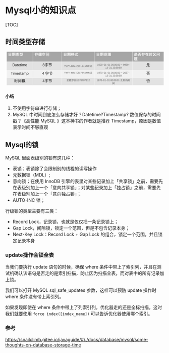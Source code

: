 # Mysql小的知识点



[TOC]

## 时间类型存储

![image-20230329142922905](assets/image-20230329142922905.png)

#### 小结

1. 不使用字符串进行存储；
2. MySQL 中时间到底怎么存储才好？Datetime?Timestamp? 数值保存的时间戳？《高性能 MySQL 》这本神书的作者就是推荐 Timestamp，原因是数值表示时间不够直观



## Mysql的锁

MySQL 里面表级别的锁有这几种：

- 表锁；表锁除了会限制别的线程的读写操作
- 元数据锁（MDL）;
- 意向锁；在使用 InnoDB 引擎的表里对某些记录加上「共享锁」之前，需要先在表级别加上一个「意向共享锁」；对某些纪录加上「独占锁」之前，需要先在表级别加上一个「意向独占锁」；
- AUTO-INC 锁；

行级锁的类型主要有三类：

- Record Lock，记录锁，也就是仅仅把一条记录锁上；
- Gap Lock，间隙锁，锁定一个范围，但是不包含记录本身；
- Next-Key Lock：Record Lock + Gap Lock 的组合，锁定一个范围，并且锁定记录本身

### update操作会锁全表

当我们要执行 update 语句的时候，确保 where 条件中带上了索引列，并且在测试机确认该语句是否走的是索引扫描，防止因为扫描全表，而对表中的所有记录加上锁。

我们可以打开 MySQL sql_safe_updates 参数，这样可以预防 update 操作时 where 条件没有带上索引列。

如果发现即使在 where 条件中带上了列索引列，优化器走的还是全标扫描，这时我们就要使用 `force index([index_name])` 可以告诉优化器使用哪个索引。



















### 参考

https://snailclimb.gitee.io/javaguide/#/./docs/database/mysql/some-thoughts-on-database-storage-time